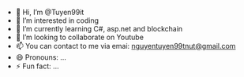 - 👋 Hi, I’m @Tuyen99it
- 👀 I’m interested in coding
- 🌱 I’m currently learning C#, asp.net and blockchain
- 💞️ I’m looking to collaborate on Youtube
- 📫 You can contact to me via emai: nguyentuyen99tnut@gmail.com
- 😄 Pronouns: ...
- ⚡ Fun fact: ...

<!---
Tuyen99it/Tuyen99it is a ✨ special ✨ repository because its `README.md` (this file) appears on your GitHub profile.
You can click the Preview link to take a look at your changes.
--->
